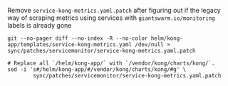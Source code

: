 Remove `service-kong-metrics.yaml.patch` after figuring out if the legacy way of scraping metrics using services with `giantswarm.io/monitoring` labels is already gone

```
git --no-pager diff --no-index -R --no-color helm/kong-app/templates/service-kong-metrics.yaml /dev/null > sync/patches/servicemonitor/service-kong-metrics.yaml.patch

# Replace all `/helm/kong-app/` with `/vendor/kong/charts/kong/`.
sed -i 's#/helm/kong-app/#/vendor/kong/charts/kong/#g' \
        sync/patches/servicemonitor/service-kong-metrics.yaml.patch
```
